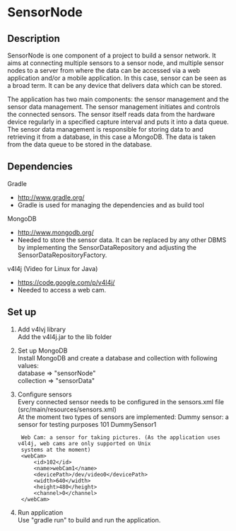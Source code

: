 SensorNode
==========

Description
-----------
SensorNode is one component of a project to build a sensor network. It aims at connecting multiple sensors to a sensor
node, and multiple sensor nodes to a server from where the data can be accessed via a web application and/or a mobile
application. In this case, sensor can be seen as a broad term. It can be any device that delivers data which can be
stored.

The application has two main components: the sensor management and the sensor data management. 
The sensor management initiates and controls the connected sensors. The sensor itself reads data from the hardware
device regularly in a specified capture interval and puts it into a data queue.
The sensor data management is responsible for storing data to and retrieving it from a database, in this case a MongoDB.
The data is taken from the data queue to be stored in the database.


Dependencies
------------
Gradle  
- http://www.gradle.org/  
- Gradle is used for managing the dependencies and as build tool

MongoDB  
- http://www.mongodb.org/  
- Needed to store the sensor data. It can be replaced by any other DBMS by implementing the SensorDataRepository and adjusting the SensorDataRepositoryFactory.

v4l4j (Video for Linux for Java)  
- https://code.google.com/p/v4l4j/  
- Needed to access a web cam.


Set up
------
1. Add v4lvj library  
Add the v4l4j.jar to the lib folder

2. Set up MongoDB  
Install MongoDB and create a database and collection with following values:  
database => "sensorNode"  
collection => "sensorData"
		
3. Configure sensors  
Every connected sensor needs to be configured in the sensors.xml file (src/main/resources/sensors.xml)  
At the moment two types of sensors are implemented:
		Dummy sensor: a sensor for testing purposes
		<dummy>
		    <id>101</id>
		    <name>DummySensor1</name>
		</dummy>
		
		Web Cam: a sensor for taking pictures. (As the application uses v4l4j, web cams are only supported on Unix
		systems at the moment)
		<webCam>
		    <id>102</id>
		    <name>webCam1</name>
		    <devicePath>/dev/video0</devicePath>
		    <width>640</width>
		    <height>480</height>
		    <channel>0</channel>
		</webCam>
		
4. Run application  
Use "gradle run" to build and run the application.
